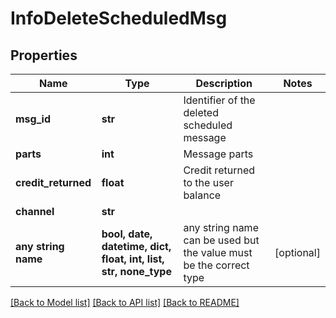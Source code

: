 # InfoDeleteScheduledMsg


## Properties
Name | Type | Description | Notes
------------ | ------------- | ------------- | -------------
**msg_id** | **str** | Identifier of the deleted scheduled message | 
**parts** | **int** | Message parts | 
**credit_returned** | **float** | Credit returned to the user balance | 
**channel** | **str** |  | 
**any string name** | **bool, date, datetime, dict, float, int, list, str, none_type** | any string name can be used but the value must be the correct type | [optional]

[[Back to Model list]](../../README.md#models) [[Back to API list]](../../README.md#available-methods) [[Back to README]](../../README.md)


